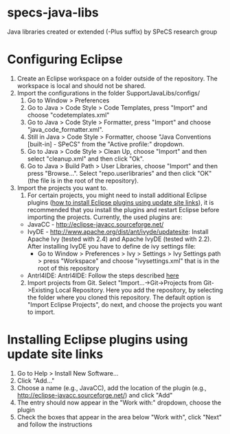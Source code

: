 # specs-java-libs
Java libraries created or extended (-Plus suffix) by SPeCS research group

# Configuring Eclipse

  1. Create an Eclipse workspace on a folder outside of the repository. The workspace is local and should not be shared.
  2. Import the configurations in the folder SupportJavaLibs/configs/
      1. Go to Window > Preferences
      2. Go to Java > Code Style > Code Templates, press "Import" and choose "codetemplates.xml"
      3. Go to Java > Code Style > Formatter, press "Import" and choose "java_code_formatter.xml".
      4. Still in Java > Code Style > Formatter, choose "Java Conventions [built-in] - SPeCS" from the "Active profile:" dropdown.
      5. Go to Java > Code Style > Clean Up, choose "Import" and then select "cleanup.xml" and then click "Ok".
      6. Go to Java > Build Path > User Libraries, choose "Import" and then press "Browse...". Select "repo.userlibraries" and then click "OK" (the file is in the root of the repository).
      <!-- 6. Go to Ivy > Settings, choose "File System" in the "Ivy settings path" option and browse to "ivysettings.xml". Click "Ok" -->
  3. Import the projects you want to.
      1. For certain projects, you might need to install additional Eclipse plugins ([how to install Eclipse plugins using update site links](#installing-eclipse-plugins-using-update-site-links)), it is recommended that you install the plugins and restart Eclipse before importing the projects. Currently, the used plugins are:
        * JavaCC - http://eclipse-javacc.sourceforge.net/
        * IvyDE - http://www.apache.org/dist/ant/ivyde/updatesite: Install Apache Ivy (tested with 2.4) and Apache IvyDE (tested with 2.2). After installing IvyDE you have to define de ivy settings file:
            *  Go to Window > Preferences > Ivy > Settings > Ivy Settings path > press "Workspace" and choose "ivysettings.xml" that is in the root of this repository
        * Antrl4IDE: Antrl4IDE: Follow the steps described [here](https://github.com/antlr4ide/antlr4ide#installation)
      2. Import projects from Git. Select "Import...->Git->Projects from Git->Existing Local Repository. Here you add the repository, by selecting the folder where you cloned this repository. The default option is "Import Eclipse Projects", do next, and choose the projects you want to import.

# Installing Eclipse plugins using update site links

 1. Go to Help > Install New Software...
 2. Click "Add..."
 3. Choose a name (e.g., JavaCC), add the location of the plugin (e.g., http://eclipse-javacc.sourceforge.net/) and click "Add"
 4. The entry should now appear in the "Work with:" dropdown, choose the plugin
 5. Check the boxes that appear in the area below "Work with", click "Next" and follow the instructions

